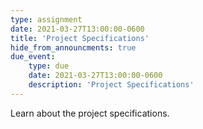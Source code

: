 ```yaml
---
type: assignment
date: 2021-03-27T13:00:00-0600
title: 'Project Specifications'
hide_from_announcments: true
due_event:
    type: due
    date: 2021-03-27T13:00:00-0600
    description: 'Project Specifications'
---
```

Learn about the project specifications.
